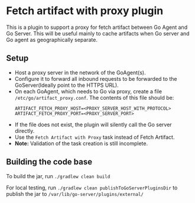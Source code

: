 # Fetch artifact with proxy plugin

This is a plugin to support a proxy for fetch artifact between Go Agent and Go Server. This will be useful mainly to cache artifacts when Go server and Go agent as geographically separate. 
 
## Setup

- Host a proxy server in the network of the GoAgent(s).
- Configure it to forward all inbound requests to be forwarded to the GoServer(Ideally point to the HTTPS URL). 
- On each GoAgent, which needs to Go via proxy, create a file `/etc/go/artifact_proxy.conf`. The contents of this file should be:
    ```
    ARTIFACT_FETCH_PROXY_HOST=<PROXY_SERVER_HOST_WITH_PROTOCOL>
    ARTIFACT_FETCH_PROXY_PORT=<PROXY_SERVER_PORT>
    ```
- If the file does not exist, the plugin will silently call the Go server directly.    
- Use the `Fetch Artifact with Proxy` task instead of Fetch Artifact.
- **Note:** Validation of the task creation is still incomplete.


## Building the code base

To build the jar, run `./gradlew clean build`

For local testing, run `./gradlew clean publishToGoServerPluginsDir` to publish the jar to `/var/lib/go-server/plugins/external/`

